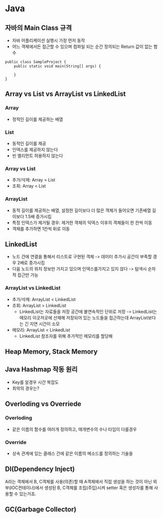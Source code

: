 # Java

## 자바의 Main Class 규격
+ 자바 어플리케이션 실행시 가장 먼저 동작
+ 어느 객체에서든 접근할 수 있으며 컴파일 되는 순간 정의되는 Return 값이 없는 함수
```
public class SampleProject { 
    public static void main(String[] args) { 

    } 
}
```

## Array vs List vs ArrayList vs LinkedList
### Array
+ 정적인 길이를 제공하는 배열
### List
+ 동적인 길이를 제공
+ 인덱스를 제공하지 않는다
+ 빈 엘리먼트 허용하지 않는다
### Array vs List
+ 추가/삭제: Array > List
+ 조회: Array < List
### ArrayList
+ 동적 길이를 제공하는 배열, 설정한 길이보다 더 많은 객체가 들어오면 기존배열 길이보다 1.5배 증가시킴
+ 특정 인덱스가 제거될 경우: 제거한 객체의 익덱스 이후의 객체들이 한 칸씩 이동
+ 객체를 추가하면 1칸씩 뒤로 이동
## LinkedList
+ 노드 간에 연결을 통해서 리스트로 구현된 객체 -> 데이터 추가시 공간이 부족할 경우 2배로 증가시킴
+ 다음 노드의 위치 정보만 가지고 있으며 인덱스를가지고 있지 않다 -> 탐색시 순차적 접근만 가능
### ArrayList vs LinkedList
+ 추가/삭제: ArrayList < LinkedList
+ 조회: ArrayList > LinkedList
    + LinkedList는 자료들을 저장 공간에 불연속적인 단위로 저장 -> LinkedList는 메모리 이곳저곳에 산재해 저장되어 있는 노드들을 접근하는데 ArrayList보다는 긴 지연 시간이 소모
+ 메모리: ArrayList < LinkedList
    + LinkedList 참조자를 위해 추가적인 메모리를 할당해


## Heap Memory, Stack Memory

## Java Hashmap 작동 원리
+ Key를 알경우 시간 복잡도
+ 최악의 경우는?

## Overloding vs Overriede
### Overloding
+ 같은 이름의 함수를 여러개 정의하고, 매개변수의 수나 타입이 다를경우
### Override
+ 상속 관계에 있는 클래스 간에 같은 이름의 메소드를 정의하는 기술을 

## DI(Dependency Inject)
A라는 객체에서 B, C객체를 사용(의존)할 때 A객체에서 직접 생성을 하는 것이 아닌 외부(IOC컨테이너)에서 생성된 B, C객체를 조립(주입)시켜 setter 혹은 생성자를 통해 사용할 수 있는거죠.

## GC(Garbage Collector)
